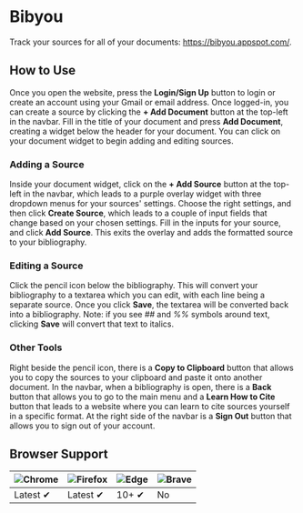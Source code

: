 # Bibyou
Track your sources for all of your documents: https://bibyou.appspot.com/.
 
## How to Use
Once you open the website, press the **Login/Sign Up** button to login or create an account using your Gmail or email address. Once logged-in, you can create a source by clicking the **+ Add Document** button at the top-left in the navbar. Fill in the title of your document and press **Add Document**, creating a widget below the header for your document. You can click on your document widget to begin adding and editing sources.

### Adding a Source
Inside your document widget, click on the **+ Add Source** button at the top-left in the navbar, which leads to a purple overlay widget with three dropdown menus for your sources' settings. Choose the right settings, and then click **Create Source**, which leads to a couple of input fields that change based on your chosen settings. Fill in the inputs for your source, and click **Add Source**. This exits the overlay and adds the formatted source to your bibliography.

### Editing a Source
Click the pencil icon below the bibliography. This will convert your bibliography to a textarea which you can edit, with each line being a separate source. Once you click **Save**, the textarea will be converted back into a bibliography. Note: if you see *##* and *%%* symbols around text, clicking **Save** will convert that text to italics.

### Other Tools
Right beside the pencil icon, there is a **Copy to Clipboard** button that allows you to copy the sources to your clipboard and paste it onto another document. In the navbar, when a bibliography is open, there is a **Back** button that allows you to go to the main menu and a **Learn How to Cite** button that leads to a website where you can learn to cite sources yourself in a specific format. At the right side of the navbar is a **Sign Out** button that allows you to sign out of your account.

## Browser Support
![Chrome](https://raw.github.com/alrra/browser-logos/master/src/chrome/chrome_48x48.png) | ![Firefox](https://raw.github.com/alrra/browser-logos/master/src/firefox/firefox_48x48.png) | ![Edge](https://raw.github.com/alrra/browser-logos/master/src/edge/edge_48x48.png) | ![Brave](https://raw.github.com/alrra/browser-logos/master/src/brave/brave_48x48.png)
--- | --- | --- | --- |
Latest ✔ | Latest ✔ | 10+ ✔ | No |
